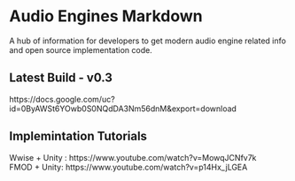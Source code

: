 # Audio Engines Markdown
A hub of information for developers to get modern audio engine related info and open source implementation code.
<br>
<h2>Latest Build - v0.3</h2>
https://docs.google.com/uc?id=0ByAWSt6YOwb0S0NQdDA3Nm56dnM&export=download
<br>
<h2> Implemintation Tutorials</h2>
Wwise + Unity : https://www.youtube.com/watch?v=MowqJCNfv7k
<br>
FMOD + Unity: https://www.youtube.com/watch?v=p14Hx_jLGEA


